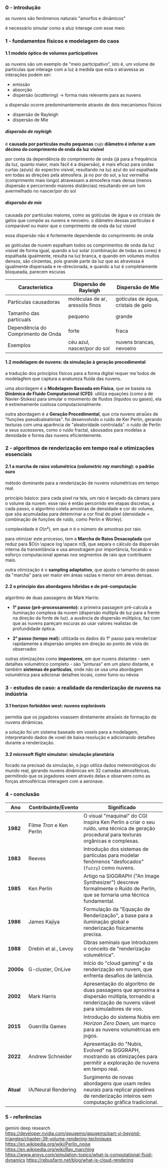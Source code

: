 ### 0 - introdução
as nuvens são fenômenos naturais "amorfos e dinâmicos"

é necessário simular como a aluz interage com esse meio

### 1 - fundamentos físicos e modelagem do caos

#### 1.1 modelo óptico de volumes participativos
as nuvens são um exemplo de "meio participativo", isto é, um volume de partículas que interage com a luz à medida que esta o atravessa
as interações podem ser:
- emissão
- absorção
- dispersão (*scattering*) -> forma mais relevante para as nuvens

a dispersão ocorre predominantemente através de dois mecanismos físicos
- dispersão de Rayleigh
- dispersão de Mie

##### dispersão de rayleigh 

é **causada por partículas muito pequenas** cujo **diâmetro é inferior a um décimo do comprimento de onda da luz visível**

por conta da dependência do comprimento de onda (já para a frequência da luz, quanto maior, mais fácil é a dispersão), é mais eficaz para ondas curtas (azuis) do espectro visível, resultando na luz azul do sol espalhada em todas as direções pela atmosfera. já no por do sol, a luz vermelha (comprimento mais longo) atravessam a atmosfera mais densa (menos dispersão e percorrendo maiores distâncias) resultando em um tom avermelhado no nascer/por do sol

##### dispersão de mie

causada por partículas maiores, como as gotículas de água e os cristais de gelos que compõe as nuvens e nevoeiro. o diâmetro dessas partículas é comparável ou maior que o comprimento de onda da luz visível

essa dispersão não é fortemente dependende do comprimento de onda

as gotículas de nuvem espalham todos os comprimentos de onda da luz visível de forma igual, quando a luz solar (combinação de todas as cores) é espalhada igualmente, resulta na luz branca, e quando em volumes muitos densos, são cinzentas, pois grande parte da luz que as atravessa é igualmente dispersada e re-direcionada, e quando a luz é completamente bloqueada, parecem escuras

| Característica                     | Dispersão de Rayleigh           | Dispersão de Mie                    |
| ---------------------------------- | ------------------------------- | ----------------------------------- |
| Partículas causadoras              | moléculas de ar, aressóis finos | gotículas de água, cristais de gelo |
| Tamanho das partícuals             | pequeno                         | grande                              |
| Dependência do Comprimento de Onda | forte                           | fraca                               |
| Exemplos                           | céu azul, nascer/por do sol     | nuvens brancas, nevoeiro            |

#### 1.2 modelagem de nuvens: da simulação à geração procedimental

a tradução dos princípios físicos para a forma digital requer me´todos de modelagfem que captura a anatureza fluida das nuvens.

uma abordagem é a **Modelagem Baseada em Física**, que se baseia na **Dinâmica de Fluido Computacional (CFD)**.
utiliza equações (como a de Navier-Stokes) para simular o movimento de fluidos (liquidos ou gases), ela é extremamente custosa computacionalmente.

outra abordagem é a **Geração Procedimental**, que cria nuvens atraǘes de "funções pseudoaleatórias".
foi desenvolvido o ruído de Ker Perlin, gerando texturas com uma aparência de "aleatoridade controlada".
o ruído de Perlin e seus sucessores, como o ruído fractal, sãousados para modelas a densidade e forma das nuvens eficientemente.

### 2 - algoritmos de renderização em tempo real e otimizações essenciais

#### 2.1 a marcha de raios volumétrica (*volumetric ray marching*): o padrão ouro

método dominante para a renderização de nuvens volumétricas em tempo real.

princípio básico: para cada pixel na tela, um raio é lançado da câmara para o volume da nuvem. esse raio é então percorrido em etapas discretas, a cada passo, o algoritmo coleta amostras de densidade e cor do volume, que sõa acumuladas para detemrinar a cor final do pixel (densidade = combinação de funções de ruído, como Perlin e Worley).

complexidade é $O(n²)$, em que $n$ é o número de amostras por raio. 

para otimizar este processo, tem a **Marcha de Raios Desacoplada** que reduz para $O(n \space log \space n)$, que separa o cálculo da dispersão interna da transmitância e usa amostragem por importância, focando o esforço computacional apenas nos segmentos de raio que contribuem mais.

outra otimização é o **sampling adaptativo**, que ajusta o tamanho do passo da "marcha" para ser maior em áreas vazias e menor em áreas densas.

#### 2.2 o princípio das abordagens híbridas e de pré-computação

algoritmo de duas passagens de Mark Harris:

- **1° passo (pré-processamento):** a primeira passagem pré-calcula a iluminação complexa da nuvem (dispersão múltipla de luz para a frente na direção da fonte de luz). a ausência de dispersão múltiplca, faz com que as nuvens pareçam escuras ao usar valores realistas de profundidade óptica.

- **2° passo (tempo real):** utilizada os dados do 1° passo para renderizar rapidamente a dispersão simples em direção ao ponto de vista do observador. 

outras otimizações como **impostores**, em que nuvens distantes - sem detalhes volumétrico completo - são "pinturas" em um plano distante, e também **sistemas de partículas**, onde não se usa uma abordagem volumétrica para adicionar detalhes locais, como fumo ou névoa

### 3 - estudos de caso: a realidade da renderização de nuvens na indústria

#### 3.1 horizon forbidden west: nuvens exploráveis

permitia que os jogadores voassem diretamente atraǘeis de formação de nuvens dinâmicas.

a solução foi um sistema baseado em *voxels* para a modelagem, interpretando dados de voxel de baixa resolução e adicionando detalhes durante a renderização.

#### 3.2 microsoft flight simulator: simulação planetária

focado na precisaõ da simulação, o jogo utiliza dados meteorológicos do mundo real, gerando nuvens dinâmicas em 32 camadas atmosféricas, permitindo que os jogadores voem através delas e observem como as forças atmosféricas interagem com a aeronave.

### 4 - conclusão

|Ano|Contribuinte/Evento|Significado|
|---|---|---|
|**1982**|Filme _Tron_ e Ken Perlin|O visual "maquinal" do CGI inspira Ken Perlin a criar o seu ruído, uma técnica de geração procedural para texturas orgânicas e complexas.|
|**1983**|Reeves|Introdução dos sistemas de partículas para modelar fenômenos "desfocados" (`fuzzy`) como nuvens.|
|**1985**|Ken Perlin|Artigo na SIGGRAPH ("An Image Synthesizer") descreve formalmente o Ruído de Perlin, que se tornaria uma técnica fundamental.|
|**1986**|James Kajiya|Formulação da "Equação de Renderização", a base para a iluminação global e renderização fisicamente precisa.|
|**1988**|Drebin et al., Levoy|Obras seminais que introduzem o conceito de "renderização volumétrica".|
|**2000s**|G-cluster, OnLive|Início do "cloud gaming" e da renderização em nuvem, que enfrenta desafios de latência.|
|**2002**|Mark Harris|Apresentação do algoritmo de duas passagens que aproxima a dispersão múltipla, tornando a renderização de nuvens viável para simuladores de voo.|
|**2015**|Guerrilla Games|Introdução do sistema Nubis em _Horizon Zero Dawn_, um marco para as nuvens volumétricas em jogos.|
|**2022**|Andrew Schneider|Apresentação do "Nubis, Evolved" na SIGGRAPH, mostrando as otimizações para permitir a exploração de nuvens em tempo real.|
|**Atual**|IA/Neural Rendering|Surgimento de novas abordagens que usam redes neurais para replicar pipelines de renderização inteiros sem computação gráfica tradicional.|

### 5 - referências

gemini deep research
https://developer.nvidia.com/gpugems/gpugems/part-vi-beyond-triangles/chapter-39-volume-rendering-techniques
https://en.wikipedia.org/wiki/Perlin_noise
https://en.wikipedia.org/wiki/Ray_marching
https://www.ansys.com/simulation-topics/what-is-computational-fluid-dynamics
https://rebusfarm.net/blog/what-is-cloud-rendering


